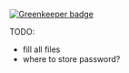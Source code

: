 
[![Greenkeeper badge](https://badges.greenkeeper.io/kolia-kaploniuk/time_table_helper.svg)](https://greenkeeper.io/)

TODO:

- fill all files
- where to store password?